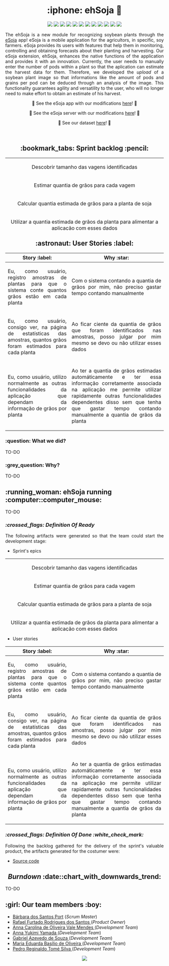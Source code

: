 
<h1 align="center">:iphone: ehSoja 🌱</h1>

<p align="center">
    <img src="https://img.shields.io/badge/Colab-F9AB00?style=for-the-badge&logo=googlecolab&color=525252"/>
    <img src="https://img.shields.io/badge/TensorFlow-FF6F00?style=for-the-badge&logo=tensorflow&logoColor=white"/>
    <img src="https://img.shields.io/badge/Keras-%23D00000.svg?style=for-the-badge&logo=Keras&logoColor=white"/>
    <img src="https://img.shields.io/badge/React_Native-20232A?style=for-the-badge&logo=react&logoColor=61DAFB"/>
    <img src="https://img.shields.io/badge/TypeScript-007ACC?style=for-the-badge&logo=typescript&logoColor=white"/>
    <img src="https://img.shields.io/badge/Python-3776AB?style=for-the-badge&logo=python&logoColor=white"/>
    <img src="https://img.shields.io/badge/Flask-000000?style=for-the-badge&logo=flask&logoColor=white"/>
    <img src="https://img.shields.io/badge/Node.js-43853D?style=for-the-badge&logo=node.js&logoColor=white"/>
    <img src="https://img.shields.io/badge/nestjs-%23E0234E.svg?style=for-the-badge&logo=nestjs&logoColor=white"/>
    <img src="https://img.shields.io/badge/PostgreSQL-316192?style=for-the-badge&logo=postgresql&logoColor=white"/>
    <img src="https://img.shields.io/badge/Firebase-039BE5?style=for-the-badge&logo=Firebase&logoColor=white"/>
    <img src="https://img.shields.io/badge/redis-%23DD0031.svg?&style=for-the-badge&logo=redis&logoColor=white"/>
</p>

<p align="justify">
The ehSoja is a new module for recognizing soybean plants through the <a href="https://github.com/cluster-8/esoja-mobile">eSoja</a> app! eSoja is a mobile application for the agricultors, in specific, soy farmers. eSoja provides its users with features that help them in monitoring, controlling and obtaining forecasts about their planting and harvesting. Our eSoja extension, ehSoja, enhances the native functions of the application and provides it with an innovation. Currently, the user needs to manually enter the number of pods within a plant so that the aplication can estimate the harvest data for them. Therefore, we developed the <i>upload</i> of a soybean plant image so that informations like the amount of pods and grains per pod can be deduced through an analysis of the image. This functionality guarantees agility and versatility to the user, who will no longer need to make effort to obtain an estimate of his harvest.
</p>

<p align="center">🌱 See the eSoja app with our modifications <a href="https://github.com/barbaraport/esoja-mobile">here</a>! 🌿</p>
<p align="center">🌿 See the eSoja server with our modifications <a href="https://github.com/barbaraport/esoja-api">here</a>! 🌱</p>
<p align="center">🌱 See our dataset <a href="https://github.com/barbaraport/pods_dataset">here</a>! 🌿</p><br>

<h2 align="center">:bookmark_tabs: Sprint backlog :pencil:</h2>
<table height="230px">
    <tr>
        <td width="1000px"><p align="center">Descobrir tamanho das vagens identificadas</p></td>
    </tr>
    <tr>
        <td><p align="center">Estimar quantia de grãos para cada vagem</p></td>
    <tr>
        <td><p align="center">Calcular quantia estimada de grãos para a planta de soja</p></td>
    <tr>
        <td><p align="center">Utilizar a quantia estimada de grãos da planta para alimentar a aplicação com esses dados</p></td>
    <tr>
</table>

<h2 align="center">:astronaut: User Stories :label:</h2>
<table>
    <thead>
        <th>Story :label:</th>
        <th>Why :star:</th>
    </thead>
    <tr>
        <td><p align="justify">Eu, como usuário, registro amostras de plantas para que o sistema conte quantos grãos estão em cada planta</p></td>
        <td><p align="justify">Com o sistema contando a quantia de grãos por mim, não preciso gastar tempo contando manualmente</p></td>
    </tr>
    <tr>
        <td><p align="justify">Eu, como usuário, consigo ver, na página de estatísticas das amostras, quantos grãos foram estimados para cada planta</p></td>
        <td><p align="justify">Ao ficar ciente da quantia de grãos que foram identificados nas amostras, posso julgar por mim mesmo se devo ou não utilizar esses dados</p></td>
    </tr>
    <tr>
        <td><p align="justify">Eu, como usuário, utilizo normalmente as outras funcionalidades da aplicação que dependam da informação de grãos por planta</p></td>
        <td><p align="justify">Ao ter a quantia de grãos estimadas automáticamente e ter essa informação corretamente associada na aplicação me permite utilizar rapidamente outras funcionalidades dependentes disso sem que tenha que gastar tempo contando manualmente a quantia de grãos da planta</p></td>
    </tr>
</table>

  <h3>:question: What we did?</h3>
  <p align="justify">TO-DO
  </p>

  <h3>:grey_question: Why?</h3>
  <p align="justify">TO-DO</p>
  
<h2>:running_woman: ehSoja running :computer::computer_mouse:</h2>
<p align="justify">TO-DO</p>
  
<h3><i>:crossed_flags: Definition Of Ready</i></h3>
<p align="justify">The following artifacts were generated so that the team could start the development stage:</p>

- Sprint's epics
<table height="230px">
    <tr>
        <td width="1000px"><p align="center">Descobrir tamanho das vagens identificadas</p></td>
    </tr>
    <tr>
        <td><p align="center">Estimar quantia de grãos para cada vagem</p></td>
    <tr>
        <td><p align="center">Calcular quantia estimada de grãos para a planta de soja</p></td>
    <tr>
        <td><p align="center">Utilizar a quantia estimada de grãos da planta para alimentar a aplicação com esses dados</p></td>
    <tr>
</table>

- User stories
<table>
    <thead>
        <th>Story :label:</th>
        <th>Why :star:</th>
    </thead>
    <tr>
        <td><p align="justify">Eu, como usuário, registro amostras de plantas para que o sistema conte quantos grãos estão em cada planta</p></td>
        <td><p align="justify">Com o sistema contando a quantia de grãos por mim, não preciso gastar tempo contando manualmente</p></td>
    </tr>
    <tr>
        <td><p align="justify">Eu, como usuário, consigo ver, na página de estatísticas das amostras, quantos grãos foram estimados para cada planta</p></td>
        <td><p align="justify">Ao ficar ciente da quantia de grãos que foram identificados nas amostras, posso julgar por mim mesmo se devo ou não utilizar esses dados</p></td>
    </tr>
    <tr>
        <td><p align="justify">Eu, como usuário, utilizo normalmente as outras funcionalidades da aplicação que dependam da informação de grãos por planta</p></td>
        <td><p align="justify">Ao ter a quantia de grãos estimadas automáticamente e ter essa informação corretamente associada na aplicação me permite utilizar rapidamente outras funcionalidades dependentes disso sem que tenha que gastar tempo contando manualmente a quantia de grãos da planta</p></td>
    </tr>
</table>

<h3><i>:crossed_flags: Definition Of Done :white_check_mark:</i></h3>
<p align="justify">Following the backlog gathered for the delivery of the sprint's valuable product, the artifacts generated for the costumer were:</p>

- [Source code](https://github.com/barbaraport/softtelie-ehsoja/tree/main/src)

<h2 align="center"><i>Burndown</i> :date::chart_with_downwards_trend:</h3>
<p align="justify">TO-DO</p>
  
<h2>:girl: Our team members :boy:</h2>
<ul>
    <li><a href="https://www.linkedin.com/in/b%C3%A1rbara-port-402158198/">Bárbara dos Santos Port</a> (<i>Scrum Master</i>)</li>
    <li><a href="https://www.linkedin.com/in/rafael-furtado-613a9712a/">Rafael Furtado Rodrigues dos Santos </a>(<i>Product Owner</i>)</li>
        <li><a href="https://www.linkedin.com/in/anna-carolina-de-oliveira-vale-mendes-372411b3">Anna Carolina de Oliveira Vale Mendes </a>(<i>Development Team</i>)</li>
    <li><a href="https://www.linkedin.com/in/anna-yukimi-yamada-6ba23b149/">Anna Yukimi Yamada </a>(<i>Development Team</i>)</li>
    <li><a href="https://www.linkedin.com/in/gabrielsouzati/">Gabriel Azevedo de Souza </a>(<i>Development Team</i>)</li>
    <li><a href="https://www.linkedin.com/in/mariaeduarda-oliveira/">Maria Eduarda Basílio de Oliveira </a>(<i>Development Team</i>)</li>
    <li><a href="https://www.linkedin.com/in/pedro-silva-18720b236/">Pedro Reginaldo Tomé Silva </a>(<i>Development Team</i>)</li>
</ul>
  
<p align="center">
  <img src="http://ForTheBadge.com/images/badges/built-with-love.svg"/>
</p>
